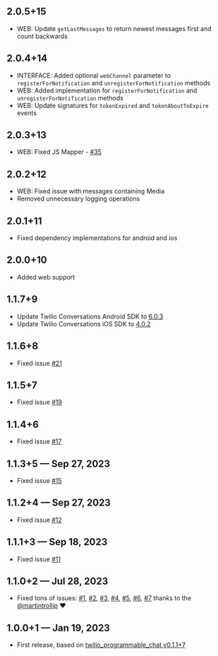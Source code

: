 ## 2.0.5+15
* WEB: Update `getLastMessages` to return newest messages first and count backwards

## 2.0.4+14
* INTERFACE: Added optional `webChannel` parameter to `registerForNotification` and `unregisterForNotification` methods
* WEB: Added implementation for `registerForNotification` and `unregisterForNotification` methods
* WEB: Update signatures for `tokenExpired` and `tokenAboutToExpire` events

## 2.0.3+13
* WEB: Fixed JS Mapper - [#35](https://github.com/Diversido/flutter_twilio_conversations/issues/35)

## 2.0.2+12
* WEB: Fixed issue with messages containing Media
* Removed unnecessary logging operations

## 2.0.1+11
* Fixed dependency implementations for android and ios

## 2.0.0+10
* Added web support

## 1.1.7+9

* Update Twilio Conversations Android SDK to [6.0.3](https://www.twilio.com/docs/conversations/android/changelog#conversations-603-october-26-2023)
* Update Twilio Conversations iOS SDK to [4.0.2](https://www.twilio.com/docs/conversations/ios/changelog#conversations-402-august-3-2023)

## 1.1.6+8  
* Fixed issue [#21](https://github.com/Diversido/flutter_twilio_conversations/issues/21)

## 1.1.5+7  
* Fixed issue [#19](https://github.com/Diversido/flutter_twilio_conversations/issues/19)

## 1.1.4+6  
* Fixed issue [#17](https://github.com/Diversido/flutter_twilio_conversations/issues/17)

## 1.1.3+5 — Sep 27, 2023
* Fixed issue [#15](https://github.com/Diversido/flutter_twilio_conversations/issues/15)

## 1.1.2+4 — Sep 27, 2023
* Fixed issue [#12](https://github.com/Diversido/flutter_twilio_conversations/issues/12)

## 1.1.1+3 — Sep 18, 2023
* Fixed issue [#11](https://github.com/Diversido/flutter_twilio_conversations/issues/11)

## 1.1.0+2 — Jul 28, 2023

* Fixed tons of issues: [#1](https://github.com/Diversido/flutter_twilio_conversations/pull/1), [#2](https://github.com/Diversido/flutter_twilio_conversations/pull/2), [#3](https://github.com/Diversido/flutter_twilio_conversations/pull/3), [#4](https://github.com/Diversido/flutter_twilio_conversations/pull/4), [#5](https://github.com/Diversido/flutter_twilio_conversations/pull/5), [#6](https://github.com/Diversido/flutter_twilio_conversations/pull/6), [#7](https://github.com/Diversido/flutter_twilio_conversations/pull/7) thanks to the [@martintrollip](https://github.com/martintrollip) ❤️
  
## 1.0.0+1 — Jan 19, 2023

* First release, based on [twilio_programmable_chat v0.1.1+7](https://pub.dev/packages/twilio_programmable_chat/versions/0.1.1+7)